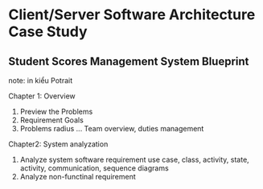 # Client/Server Software Architecture Case Study
## Student Scores Management System Blueprint

note: in kiểu Potrait

Chapter 1: Overview
1. Preview the Problems
2. Requirement Goals 
3. Problems radius
...
Team overview, duties management

Chapter2: System analyzation
1. Analyze system software requirement
	use case, class, activity, state, activity, communication, sequence diagrams
2. Analyze non-functinal requirement

   


